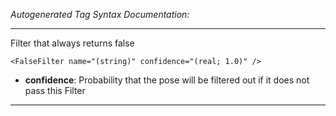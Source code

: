 _Autogenerated Tag Syntax Documentation:_

---
Filter that always returns false

```
<FalseFilter name="(string)" confidence="(real; 1.0)" />
```

-   **confidence**: Probability that the pose will be filtered out if it does not pass this Filter

---
